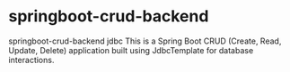# springboot-crud-backend
springboot-crud-backend jdbc 
This is a Spring Boot CRUD (Create, Read, Update, Delete) application built using JdbcTemplate for database interactions.
